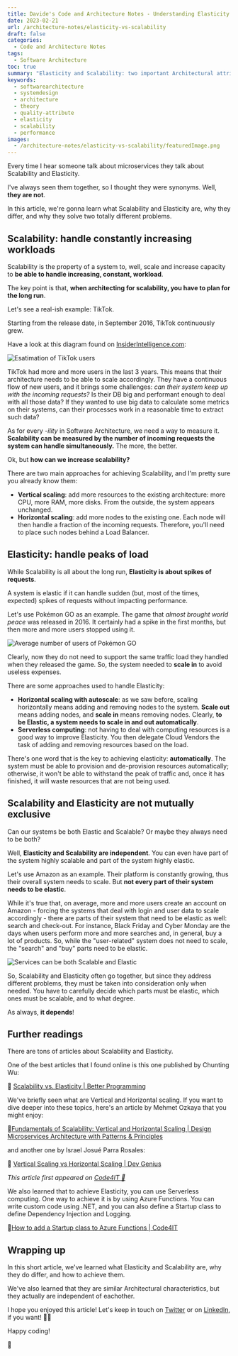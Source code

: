 ```yaml
---
title: Davide's Code and Architecture Notes - Understanding Elasticity and Scalability with Pokémon Go and TikTok
date: 2023-02-21
url: /architecture-notes/elasticity-vs-scalability
draft: false
categories:
  - Code and Architecture Notes
tags:
  - Software Architecture
toc: true
summary: "Elasticity and Scalability: two important Architectural attributes, similar but quite different"
keywords:
  - softwarearchitecture
  - systemdesign
  - architecture
  - theory
  - quality-attribute
  - elasticity
  - scalability
  - performance
images:
  - /architecture-notes/elasticity-vs-scalability/featuredImage.png
---
```


Every time I hear someone talk about microservices they talk about Scalability and Elasticity.

I've always seen them together, so I thought they were synonyms. Well, **they are not**.

In this article, we're gonna learn what Scalability and Elasticity are, why they differ, and why they solve two totally different problems.

## Scalability: handle constantly increasing workloads

Scalability is the property of a system to, well, scale and increase capacity to **be able to handle increasing, constant, workload**.

The key point is that, **when architecting for scalability, you have to plan for the long run**.

Let's see a real-ish example: TikTok.

Starting from the release date, in September 2016, TikTok continuously grew.

Have a look at this diagram found on [InsiderIntelligence.com](https://www.insiderintelligence.com/charts/global-tiktok-user-stats):

![Esatimation of TikTok users](./tiktok_usage.png)

TikTok had more and more users in the last 3 years. This means that their architecture needs to be able to scale accordingly. They have a continuous flow of new users, and it brings some challenges: _can their system keep up with the incoming requests?_ Is their DB big and performant enough to deal with all those data? If they wanted to use big data to calculate some metrics on their systems, can their processes work in a reasonable time to extract such data?

As for every _-ility_ in Software Architecture, we need a way to measure it. **Scalability can be measured by the number of incoming requests the system can handle simultaneously.** The more, the better.

Ok, but **how can we increase scalability?**

There are two main approaches for achieving Scalability, and I'm pretty sure you already know them:

- **Vertical scaling**: add more resources to the existing architecture: more CPU, more RAM, more disks. From the outside, the system appears unchanged.
- **Horizontal scaling**: add more nodes to the existing one. Each node will then handle a fraction of the incoming requests. Therefore, you'll need to place such nodes behind a Load Balancer.

## Elasticity: handle peaks of load

While Scalability is all about the long run, **Elasticity is about spikes of requests**.

A system is elastic if it can handle sudden (but, most of the times, expected) spikes of requests without impacting performance.

Let's use Pokémon GO as an example. The game that _almost brought world peace_ was released in 2016. It certainly had a spike in the first months, but then more and more users stopped using it.

![Average number of users of Pokémon GO](./pokemon_go_users.png)

Clearly, now they do not need to support the same traffic load they handled when they released the game. So, the system needed to **scale in** to avoid useless expenses.

There are some approaches used to handle Elasticity:

- **Horizontal scaling with autoscale**: as we saw before, scaling horizontally means adding and removing nodes to the system. **Scale out** means adding nodes, and **scale in** means removing nodes. Clearly, **to be Elastic, a system needs to scale in and out automatically**.
- **Serverless computing**: not having to deal with computing resources is a good way to improve Elasticity. You then delegate Cloud Vendors the task of adding and removing resources based on the load.

There's one word that is the key to achieving elasticity: **automatically**. The system must be able to provision and de-provision resources automatically; otherwise, it won't be able to withstand the peak of traffic and, once it has finished, it will waste resources that are not being used.

## Scalability and Elasticity are not mutually exclusive

Can our systems be both Elastic and Scalable? Or maybe they always need to be both?

Well, **Elasticity and Scalability are independent**. You can even have part of the system highly scalable and part of the system highly elastic.

Let's use Amazon as an example. Their platform is constantly growing, thus their overall system needs to scale. But **not every part of their system needs to be elastic**.

While it's true that, on average, more and more users create an account on Amazon - forcing the systems that deal with login and user data to scale accordingly - there are parts of their system that need to be elastic as well: search and check-out. For instance, Black Friday and Cyber Monday are the days when users perform more and more searches and, in general, buy a lot of products. So, while the "user-related" system does not need to scale, the "search" and "buy" parts need to be elastic.

![Services can be both Scalable and Elastic](./amazon-elasticity-scalability.png)

So, Scalability and Elasticity often go together, but since they address different problems, they must be taken into consideration only when needed. You have to carefully decide which parts must be elastic, which ones must be scalable, and to what degree.

As always, **it depends**!

## Further readings

There are tons of articles about Scalability and Elasticity.

One of the best articles that I found online is this one published by Chunting Wu:

🔗 [Scalability vs. Elasticity | Better Programming](https://betterprogramming.pub/scalability-vs-elasticity-cfae2d7a19b)

We've briefly seen what are Vertical and Horizontal scaling. If you want to dive deeper into these topics, here's an article by Mehmet Ozkaya that you might enjoy:

🔗[Fundamentals of Scalability: Vertical and Horizontal Scaling | Design Microservices Architecture with Patterns & Principles](https://medium.com/design-microservices-architecture-with-patterns/fundamentals-of-scalability-vertical-and-horizontal-scaling-2933422859de)

and another one by Israel Josué Parra Rosales:

🔗 [Vertical Scaling vs Horizontal Scaling | Dev Genius](https://blog.devgenius.io/vertical-scaling-vs-horizontal-scaling-cfad0ff2d7bf)

_This article first appeared on [Code4IT 🐧](https://www.code4it.dev/)_

We also learned that to achieve Elasticity, you can use Serverless computing. One way to achieve it is by using Azure Functions. You can write custom code using .NET, and you can also define a Startup class to define Dependency Injection and Logging.

🔗[How to add a Startup class to Azure Functions | Code4IT](https://www.code4it.dev/blog/azure-functions-startup-class)

## Wrapping up

In this short article, we've learned what Elasticity and Scalability are, why they do differ, and how to achieve them.

We've also learned that they are similar Architectural characteristics, but they actually are independent of eachother.

I hope you enjoyed this article! Let's keep in touch on [Twitter](https://twitter.com/BelloneDavide) or on [LinkedIn](https://www.linkedin.com/in/BelloneDavide/), if you want! 🤜🤛

Happy coding!

🐧
